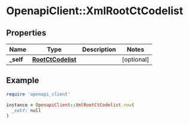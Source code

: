 # OpenapiClient::XmlRootCtCodelist

## Properties

| Name | Type | Description | Notes |
| ---- | ---- | ----------- | ----- |
| **_self** | [**RootCtCodelist**](RootCtCodelist.md) |  | [optional] |

## Example

```ruby
require 'openapi_client'

instance = OpenapiClient::XmlRootCtCodelist.new(
  _self: null
)
```

